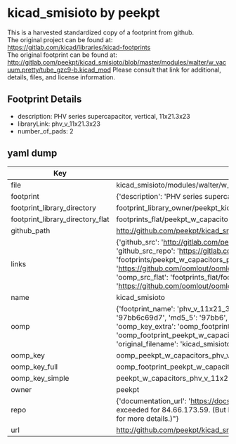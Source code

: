 # kicad_smisioto by peekpt  
This is a harvested standardized copy of a footprint from github.  
The original project can be found at:  
https://gitlab.com/kicad/libraries/kicad-footprints  
The original footprint can be found at:
http://gitlab.com/peekpt/kicad_smisioto/blob/master/modules/walter/w_vacuum.pretty/tube_gzc9-b.kicad_mod
Please consult that link for additional, details, files, and license information.  
## Footprint Details
* description: PHV series supercapacitor, vertical, 11x21.3x23  
* libraryLink: phv_v_11x21.3x23  
* number_of_pads: 2  
## yaml dump  
| Key | Value |  
| --- | --- |  
| file | kicad_smisioto/modules/walter/w_capacitors.pretty/phv_v_11x21.3x23.kicad_mod |  
| footprint | {'description': 'PHV series supercapacitor, vertical, 11x21.3x23', 'libraryLink': 'phv_v_11x21.3x23', 'number_of_pads': 2} |  
| footprint_library_directory | footprint_library_owner/peekpt_kicad_smisioto |  
| footprint_library_directory_flat | footprints_flat/peekpt_w_capacitors_phv_v_11x21_3x23/working |  
| github_path | http://github.com/peekpt/kicad_smisioto/blob/master/modules/walter/w_capacitors.pretty/phv_v_11x21.3x23.kicad_mod |  
| links | {'github_src': 'http://gitlab.com/peekpt/kicad_smisioto/blob/master/modules/walter/w_vacuum.pretty/tube_gzc9-b.kicad_mod', 'github_src_repo': 'https://gitlab.com/kicad/libraries/kicad-footprints', 'oomp_bot': 'footprints/peekpt_w_capacitors_phv_v_11x21_3x23/working', 'oomp_bot_github': 'https://github.com/oomlout/oomlout_oomp_footprint_bot/tree/main/footprints/peekpt_w_capacitors_phv_v_11x21_3x23/working', 'oomp_src_flat': 'footprints_flat/footprints_flat/peekpt_w_capacitors_phv_v_11x21_3x23/working', 'oomp_src_flat_github': 'https://github.com/oomlout/oomlout_oomp_footprint_src/tree/main/footprints_flat/peekpt_w_capacitors_phv_v_11x21_3x23/working'} |  
| name | kicad_smisioto |  
| oomp | {'footprint_name': 'phv_v_11x21_3x23', 'library_name': 'w_capacitors', 'md5': '97bb6c69d72b6f026fced6d8fc6f6066', 'md5_10': '97bb6c69d7', 'md5_5': '97bb6', 'md5_6': '97bb6c', 'oomp_key': 'oomp_peekpt_w_capacitors_phv_v_11x21_3x23', 'oomp_key_extra': 'oomp_footprint_peekpt_w_capacitors_phv_v_11x21_3x23', 'oomp_key_full': 'oomp_footprint_peekpt_w_capacitors_phv_v_11x21_3x23_97bb6c', 'oomp_key_simple': 'peekpt_w_capacitors_phv_v_11x21_3x23', 'original_filename': 'kicad_smisioto/modules/walter/w_capacitors.pretty/phv_v_11x21.3x23.kicad_mod', 'owner_name': 'peekpt'} |  
| oomp_key | oomp_peekpt_w_capacitors_phv_v_11x21_3x23 |  
| oomp_key_full | oomp_footprint_peekpt_w_capacitors_phv_v_11x21_3x23 |  
| oomp_key_simple | peekpt_w_capacitors_phv_v_11x21_3x23 |  
| owner | peekpt |  
| repo | {'documentation_url': 'https://docs.github.com/rest/overview/resources-in-the-rest-api#rate-limiting', 'message': "API rate limit exceeded for 84.66.173.59. (But here's the good news: Authenticated requests get a higher rate limit. Check out the documentation for more details.)"} |  
| url | http://github.com/peekpt/kicad_smisioto |  

